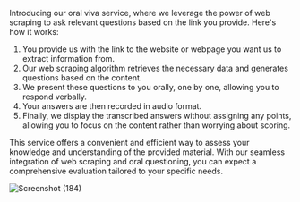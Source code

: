Introducing our oral viva service, where we leverage the power of web
scraping to ask relevant questions based on the link you provide.
Here's how it works:

1. You provide us with the link to the website or webpage you want us
to extract information from.
2. Our web scraping algorithm retrieves the necessary data and
generates questions based on the content.
3. We present these questions to you orally, one by one, allowing you
to respond verbally.
4. Your answers are then recorded in audio format.
5. Finally, we display the transcribed answers without assigning any
points, allowing you to focus on the content rather than worrying
about scoring.

This service offers a convenient and efficient way to assess your
knowledge and understanding of the provided material. With our
seamless integration of web scraping and oral questioning, you can
expect a comprehensive evaluation tailored to your specific needs.

![Screenshot (184)](https://github.com/priya-anto-31/VoiceVIVA-Oral-VIVA/assets/153642074/276e71ce-f0a0-4ef7-be35-3dfb4da95394)

